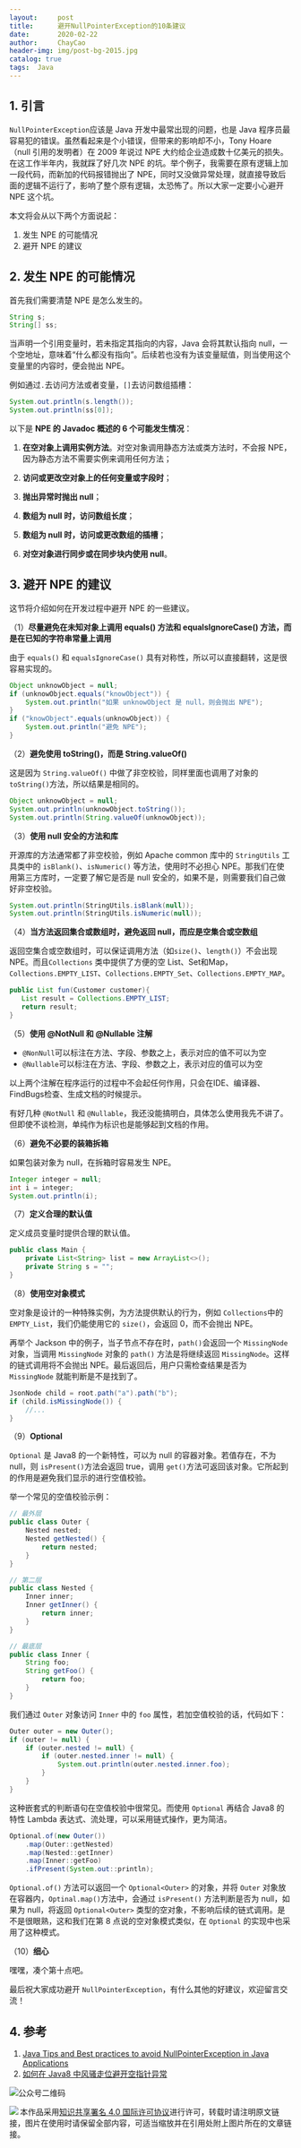 ```yaml
---
layout:     post
title:      避开NullPointerException的10条建议
date:       2020-02-22
author:     ChayCao
header-img: img/post-bg-2015.jpg 
catalog: true
tags:  Java
---
```



## 1. 引言

`NullPointerException`应该是 Java 开发中最常出现的问题，也是 Java 程序员最容易犯的错误。虽然看起来是个小错误，但带来的影响却不小，Tony Hoare（null 引用的发明者）在 2009 年说过 NPE 大约给企业造成数十亿美元的损失。在这工作半年内，我就踩了好几次 NPE 的坑。举个例子，我需要在原有逻辑上加一段代码，而新加的代码报错抛出了 NPE，同时又没做异常处理，就直接导致后面的逻辑不运行了，影响了整个原有逻辑，太恐怖了。所以大家一定要小心避开 NPE 这个坑。

本文将会从以下两个方面说起：

1. 发生 NPE 的可能情况
2. 避开 NPE 的建议



## 2. 发生 NPE 的可能情况

首先我们需要清楚 NPE 是怎么发生的。

```java
String s;
String[] ss;
```

当声明一个引用变量时，若未指定其指向的内容，Java 会将其默认指向 null，一个空地址，意味着“什么都没有指向”。后续若也没有为该变量赋值，则当使用这个变量里的内容时，便会抛出 NPE。

例如通过`.`去访问方法或者变量，`[]`去访问数组插槽：

```java
System.out.println(s.length());
System.out.println(ss[0]);
```

以下是 **NPE 的 Javadoc 概述的 6 个可能发生情况**：

1. **在空对象上调用实例方法**。对空对象调用静态方法或类方法时，不会报 NPE，因为静态方法不需要实例来调用任何方法；

2. **访问或更改空对象上的任何变量或字段时**；
3. **抛出异常时抛出 null**；
4. **数组为 null 时，访问数组长度**；
5. **数组为 null 时，访问或更改数组的插槽**；
6. **对空对象进行同步或在同步块内使用 null**。



## 3. 避开 NPE 的建议

这节将介绍如何在开发过程中避开 NPE 的一些建议。

（1）**尽量避免在未知对象上调用 equals() 方法和 equalsIgnoreCase() 方法，而是在已知的字符串常量上调用**

由于 `equals()` 和 `equalsIgnoreCase()` 具有对称性，所以可以直接翻转，这是很容易实现的。

```java
Object unknowObject = null;
if (unknowObject.equals("knowObject")) {
    System.out.println("如果 unknowObject 是 null，则会抛出 NPE");
}
if ("knowObject".equals(unknowObject)) {
    System.out.println("避免 NPE");
}
```



（2）**避免使用 toString()，而是 String.valueOf()**

这是因为 `String.valueOf()` 中做了非空校验，同样里面也调用了对象的 `toString()`方法，所以结果是相同的。

```java
Object unknowObject = null;
System.out.println(unknowObject.toString());
System.out.println(String.valueOf(unknowObject));
```



（3）**使用 null 安全的方法和库**

开源库的方法通常都了非空校验，例如 Apache common 库中的 `StringUtils` 工具类中的 `isBlank()`、`isNumeric()` 等方法，使用时不必担心 NPE。那我们在使用第三方库时，一定要了解它是否是 null 安全的，如果不是，则需要我们自己做好非空校验。

```java
System.out.println(StringUtils.isBlank(null));
System.out.println(StringUtils.isNumeric(null));
```



（4）**当方法返回集合或数组时，避免返回 null，而应是空集合或空数组**

返回空集合或空数组时，可以保证调用方法（如`size()`、`length()`）不会出现 NPE。而且`Collections` 类中提供了方便的空 List、Set和Map，`Collections.EMPTY_LIST`、`Collections.EMPTY_Set`、`Collections.EMPTY_MAP`。

```java
public List fun(Customer customer){
   List result = Collections.EMPTY_LIST;
   return result;
}
```



（5）**使用 @NotNull 和 @Nullable 注解**

- `@NonNull`可以标注在方法、字段、参数之上，表示对应的值不可以为空
- `@Nullable`可以标注在方法、字段、参数之上，表示对应的值可以为空

以上两个注解在程序运行的过程中不会起任何作用，只会在IDE、编译器、FindBugs检查、生成文档的时候提示。

有好几种 `@NotNull` 和 `@Nullable`，我还没能搞明白，具体怎么使用我先不讲了。但即使不谈检测，单纯作为标识也是能够起到文档的作用。



（6）**避免不必要的装箱拆箱**

如果包装对象为 null，在拆箱时容易发生 NPE。

```java
Integer integer = null;
int i = integer;
System.out.println(i);
```



（7）**定义合理的默认值**

定义成员变量时提供合理的默认值。

```java
public class Main {
    private List<String> list = new ArrayList<>();
    private String s = "";
}
```



（8）**使用空对象模式**

空对象是设计的一种特殊实例，为方法提供默认的行为，例如 `Collections`中的 `EMPTY_List`，我们仍能使用它的 `size()`，会返回 0，而不会抛出 NPE。

再举个 Jackson 中的例子，当子节点不存在时，`path()`会返回一个 `MissingNode` 对象，当调用 `MissingNode` 对象的 `path()` 方法是将继续返回 `MissingNode`。这样的链式调用将不会抛出 NPE。最后返回后，用户只需检查结果是否为 `MissingNode` 就能判断是不是找到了。

```java
JsonNode child = root.path("a").path("b");
if (child.isMissingNode()) {
    //...
}
```



（9）**Optional**

`Optional` 是 Java8 的一个新特性，可以为 null 的容器对象。若值存在，不为 null，则 `isPresent()`方法会返回 true，调用 `get()`方法可返回该对象。它所起到的作用是避免我们显示的进行空值校验。

举一个常见的空值校验示例：

```java
// 最外层
public class Outer {
    Nested nested;
    Nested getNested() {
        return nested;
    }
}
```

```java
// 第二层
public class Nested {
    Inner inner;
    Inner getInner() {
        return inner;
    }
}
```

```java
// 最底层
public class Inner {
    String foo;
    String getFoo() {
        return foo;
    }
}
```

我们通过 `Outer` 对象访问 `Inner` 中的 `foo` 属性，若加空值校验的话，代码如下：

```java
Outer outer = new Outer();
if (outer != null) {
    if (outer.nested != null) {
        if (outer.nested.inner != null) {
            System.out.println(outer.nested.inner.foo);
        }
    }
}
```

这种嵌套式的判断语句在空值校验中很常见。而使用 `Optional` 再结合 Java8 的特性 Lambda 表达式、流处理，可以采用链式操作，更为简洁。

```java
Optional.of(new Outer())
    .map(Outer::getNested)
    .map(Nested::getInner)
    .map(Inner::getFoo)
    .ifPresent(System.out::println);
```

`Optional.of()` 方法可以返回一个 `Optional<Outer>` 的对象，并将 `Outer` 对象放在容器内，`Optinal.map()`方法中，会通过 `isPresent()` 方法判断是否为 null，如果为 null，将返回 `Optional<Outer>` 类型的空对象，不影响后续的链式调用。是不是很眼熟，这和我们在第 8 点说的空对象模式类似，在 `Optional` 的实现中也采用了这种模式。



（10）**细心**

嘿嘿，凑个第十点吧。

最后祝大家成功避开 `NullPointerException`，有什么其他的好建议，欢迎留言交流！



## 4. 参考

1. [Java Tips and Best practices to avoid NullPointerException in Java Applications](https://javarevisited.blogspot.com/2013/05/ava-tips-and-best-practices-to-avoid-nullpointerexception-program-application.html )
2. [如何在 Java8 中风骚走位避开空指针异常](<https://juejin.im/post/5c41d8ae6fb9a049a42f575b#comment>)


![公众号二维码](http://i2.tiimg.com/717558/a410997819862ca9.png)

<img src='https://i1.fuimg.com/717558/defe8abe0402ca24.png' align='left' />

本作品采用[知识共享署名 4.0 国际许可协议](http://creativecommons.org/licenses/by/4.0/)进行许可，转载时请注明原文链接，图片在使用时请保留全部内容，可适当缩放并在引用处附上图片所在的文章链接。